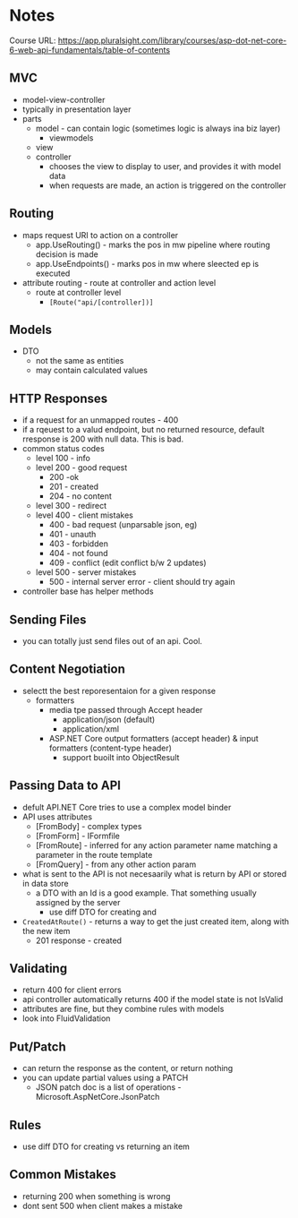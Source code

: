 # Notes

Course URL: https://app.pluralsight.com/library/courses/asp-dot-net-core-6-web-api-fundamentals/table-of-contents

## MVC

- model-view-controller
- typically in presentation layer
- parts
  - model - can contain logic (sometimes logic is always ina  biz layer)
    - viewmodels
  - view
  - controller
    - chooses the view to display to user, and provides it with model data
    - when requests are made, an action is triggered on the controller

## Routing

- maps request URI to action on a controller
  - app.UseRouting() - marks the pos in mw pipeline where routing decision is made
  - app.UseEndpoints() - marks pos in mw where sleected ep is executed
- attribute routing - route at controller and action level
  - route at controller level
    - ```[Route("api/[controller])]```

## Models

- DTO
  - not the same as entities
  - may contain calculated values


## HTTP Responses

- if a request for an unmapped routes - 400
- if a rqeuest to a valud endpoint, but no returned resource, default rresponse is 200 with null data. This is bad.
- common status codes
  - level 100 - info
  - level 200 - good request
    - 200 -ok
    - 201 - created
    - 204 - no content
  - level 300 - redirect
  - level 400 - client mistakes
    - 400 - bad request (unparsable json, eg)
    - 401 - unauth
    - 403 - forbidden
    - 404 - not found
    - 409 - conflict (edit conflict b/w 2 updates)
  - level 500 - server mistakes
    - 500 - internal server error - client should try again
- controller base has helper methods

## Sending Files

- you can totally just send files out of an api. Cool.

## Content Negotiation

- selectt the best reporesentaion for a given response
  - formatters
    - media tpe passed through Accept header
      - application/json (default)
      - application/xml
    - ASP.NET Core output formatters (accept header) & input formatters (content-type header)
      - support buoilt into ObjectResult

## Passing Data to API

- defult API.NET Core tries to use a complex model binder
- API uses attributes
  - [FromBody] - complex types
  - [FromForm] - IFormfile
  - [FromRoute] - inferred for any action parameter name matching a parameter in the route template
  - [FromQuery] - from any other action param
- what is sent to the API is not necesaarily what is return by API or stored in data store
  - a DTO with an Id is a good example. That something usually assigned by the server
    - use diff DTO for creating and
- `CreatedAtRoute()` - returns a way to get the just created item, along with the new item
  - 201 response - created

## Validating

- return 400 for client errors
- api controller automatically returns 400 if the model state is not IsValid
- attributes are fine, but they combine rules with models
- look into FluidValidation

## Put/Patch

- can return the response as the content, or return nothing
- you can update partial values using a PATCH
  - JSON patch doc is a list of operations - Microsoft.AspNetCore.JsonPatch

## Rules

- use diff DTO for creating vs returning an item

## Common Mistakes

- returning 200 when something is wrong
- dont sent 500 when client makes a mistake
